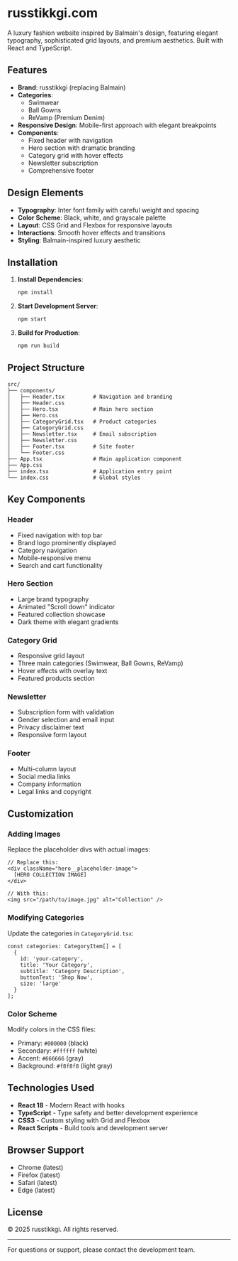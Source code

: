 # russtikkgi.com

A luxury fashion website inspired by Balmain's design, featuring elegant typography, sophisticated grid layouts, and premium aesthetics. Built with React and TypeScript.

## Features

- **Brand**: russtikkgi (replacing Balmain)
- **Categories**: 
  - Swimwear
  - Ball Gowns
  - ReVamp (Premium Denim)
- **Responsive Design**: Mobile-first approach with elegant breakpoints
- **Components**:
  - Fixed header with navigation
  - Hero section with dramatic branding
  - Category grid with hover effects
  - Newsletter subscription
  - Comprehensive footer

## Design Elements

- **Typography**: Inter font family with careful weight and spacing
- **Color Scheme**: Black, white, and grayscale palette
- **Layout**: CSS Grid and Flexbox for responsive layouts
- **Interactions**: Smooth hover effects and transitions
- **Styling**: Balmain-inspired luxury aesthetic

## Installation

1. **Install Dependencies**:
   ```bash
   npm install
   ```

2. **Start Development Server**:
   ```bash
   npm start
   ```

3. **Build for Production**:
   ```bash
   npm run build
   ```

## Project Structure

```
src/
├── components/
│   ├── Header.tsx         # Navigation and branding
│   ├── Header.css
│   ├── Hero.tsx           # Main hero section
│   ├── Hero.css
│   ├── CategoryGrid.tsx   # Product categories
│   ├── CategoryGrid.css
│   ├── Newsletter.tsx     # Email subscription
│   ├── Newsletter.css
│   ├── Footer.tsx         # Site footer
│   └── Footer.css
├── App.tsx                # Main application component
├── App.css
├── index.tsx              # Application entry point
└── index.css              # Global styles
```

## Key Components

### Header
- Fixed navigation with top bar
- Brand logo prominently displayed
- Category navigation
- Mobile-responsive menu
- Search and cart functionality

### Hero Section
- Large brand typography
- Animated "Scroll down" indicator
- Featured collection showcase
- Dark theme with elegant gradients

### Category Grid
- Responsive grid layout
- Three main categories (Swimwear, Ball Gowns, ReVamp)
- Hover effects with overlay text
- Featured products section

### Newsletter
- Subscription form with validation
- Gender selection and email input
- Privacy disclaimer text
- Responsive form layout

### Footer
- Multi-column layout
- Social media links
- Company information
- Legal links and copyright

## Customization

### Adding Images
Replace the placeholder divs with actual images:

```tsx
// Replace this:
<div className="hero__placeholder-image">
  [HERO COLLECTION IMAGE]
</div>

// With this:
<img src="/path/to/image.jpg" alt="Collection" />
```

### Modifying Categories
Update the categories in `CategoryGrid.tsx`:

```tsx
const categories: CategoryItem[] = [
  {
    id: 'your-category',
    title: 'Your Category',
    subtitle: 'Category Description',
    buttonText: 'Shop Now',
    size: 'large'
  }
];
```

### Color Scheme
Modify colors in the CSS files:
- Primary: `#000000` (black)
- Secondary: `#ffffff` (white)
- Accent: `#666666` (gray)
- Background: `#f8f8f8` (light gray)

## Technologies Used

- **React 18** - Modern React with hooks
- **TypeScript** - Type safety and better development experience
- **CSS3** - Custom styling with Grid and Flexbox
- **React Scripts** - Build tools and development server

## Browser Support

- Chrome (latest)
- Firefox (latest)
- Safari (latest)
- Edge (latest)

## License

© 2025 russtikkgi. All rights reserved.

---

For questions or support, please contact the development team. 